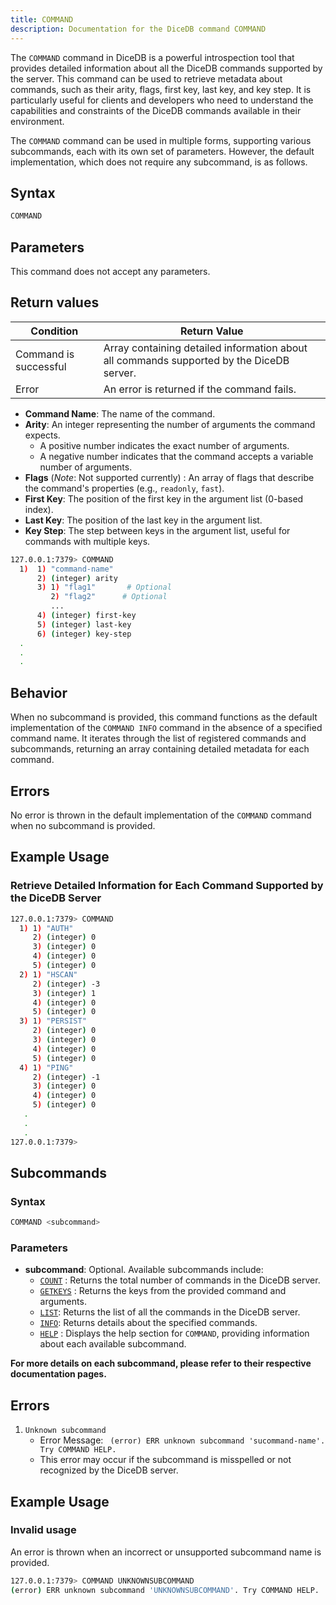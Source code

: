 ```yaml
---
title: COMMAND
description: Documentation for the DiceDB command COMMAND
---
```


The `COMMAND` command in DiceDB is a powerful introspection tool that provides detailed information about all the DiceDB commands supported by the server. This command can be used to retrieve metadata about commands, such as their arity, flags, first key, last key, and key step. It is particularly useful for clients and developers who need to understand the capabilities and constraints of the DiceDB commands available in their environment.

The `COMMAND` command can be used in multiple forms, supporting various subcommands, each with its own set of parameters. However, the default implementation, which does not require any subcommand, is as follows.

## Syntax

```bash
COMMAND
```

## Parameters

This command does not accept any parameters.


## Return values

| Condition | Return Value |
|-----------|--------------|
| Command is successful | Array containing detailed information about all commands supported by the DiceDB server. |
| Error | An error is returned if the command fails. |

- **Command Name**: The name of the command.
- **Arity**: An integer representing the number of arguments the command expects.
  - A positive number indicates the exact number of arguments.
  - A negative number indicates that the command accepts a variable number of arguments.
- **Flags** (_Note_: Not supported currently) : An array of flags that describe the command's properties (e.g., `readonly`, `fast`).
- **First Key**: The position of the first key in the argument list (0-based index).
- **Last Key**: The position of the last key in the argument list.
- **Key Step**: The step between keys in the argument list, useful for commands with multiple keys.

```bash
127.0.0.1:7379> COMMAND
  1)  1) "command-name"
      2) (integer) arity
      3) 1) "flag1"       # Optional
         2) "flag2"      # Optional
         ...
      4) (integer) first-key
      5) (integer) last-key
      6) (integer) key-step
  .
  .
  .
```

## Behavior

When no subcommand is provided, this command functions as the default implementation of the `COMMAND INFO` command in the absence of a specified command name. It iterates through the list of registered commands and subcommands, returning an array containing detailed metadata for each command.


## Errors

No error is thrown in the default implementation of the `COMMAND` command when no subcommand is provided.

## Example Usage

### Retrieve Detailed Information for Each Command Supported by the DiceDB Server

```bash
127.0.0.1:7379> COMMAND
  1) 1) "AUTH"
     2) (integer) 0
     3) (integer) 0
     4) (integer) 0
     5) (integer) 0
  2) 1) "HSCAN"
     2) (integer) -3
     3) (integer) 1
     4) (integer) 0
     5) (integer) 0
  3) 1) "PERSIST"
     2) (integer) 0
     3) (integer) 0
     4) (integer) 0
     5) (integer) 0
  4) 1) "PING"
     2) (integer) -1
     3) (integer) 0
     4) (integer) 0
     5) (integer) 0
   .
   .
   .
127.0.0.1:7379>
```

## Subcommands

### Syntax

```bash
COMMAND <subcommand>
```

### Parameters

- **subcommand**: Optional. Available subcommands include:
  - [`COUNT`](/commands/command-count) : Returns the total number of commands in the DiceDB server.
  - [`GETKEYS`](/commands/command-getkeys) : Returns the keys from the provided command and arguments.
  - [`LIST`](/commands/command-list): Returns the list of all the commands in the DiceDB server.
  - [`INFO`](/commands/command-info): Returns details about the specified commands.
  - [`HELP`](/commands/command-help) : Displays the help section for `COMMAND`, providing information about each available subcommand.

**For more details on each subcommand, please refer to their respective documentation pages.**

## Errors

1.  `Unknown subcommand`
    - Error Message: ` (error) ERR unknown subcommand 'sucommand-name'. Try COMMAND HELP.`
    - This error may occur if the subcommand is misspelled or not recognized by the DiceDB server.

## Example Usage

### Invalid usage

An error is thrown when an incorrect or unsupported subcommand name is provided.

```bash
127.0.0.1:7379> COMMAND UNKNOWNSUBCOMMAND
(error) ERR unknown subcommand 'UNKNOWNSUBCOMMAND'. Try COMMAND HELP.
```
